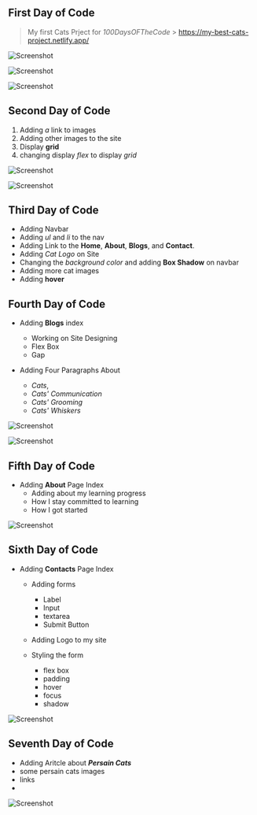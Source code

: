 ## First Day of Code

> My first Cats Prject for _*100DaysOFTheCode*_ > https://my-best-cats-project.netlify.app/

![Screenshot](./images/cats-2.png)

![Screenshot](./images/cats.png)

![Screenshot](./images/cats-pics.png)

## Second Day of Code

1. Adding _a_ link to images
2. Adding other images to the site
3. Display **grid**
4. changing display _flex_ to display _grid_

![Screenshot](./images/six-cats-pics.png)

![Screenshot](./images/six-cats.png)

## Third Day of Code

- Adding Navbar
- Adding _ul_ and _li_ to the nav
- Adding Link to the **Home**, **About**, **Blogs**, and **Contact**.
- Adding _Cat Logo_ on Site
- Changing the _background color_ and adding **Box Shadow** on navbar
- Adding more cat images
- Adding **hover**

## Fourth Day of Code

- Adding **Blogs** index

  - Working on Site Designing
  - Flex Box
  - Gap

- Adding Four Paragraphs About
  - _Cats_,
  - _Cats' Communication_
  - _Cats' Grooming_
  - _Cats' Whiskers_

![Screenshot](./images/Blogs-1.png)

![Screenshot](./images/Blogs-2.png)

## Fifth Day of Code

- Adding **About** Page Index
  - Adding about my learning progress
  - How I stay committed to learning
  - How I got started

![Screenshot](./images/about-page-screenshot.png)



## Sixth Day of Code

- Adding **Contacts** Page Index

  - Adding forms

    - Label
    - Input
    - textarea
    - Submit Button

  - Adding Logo to my site
  - Styling the form
    - flex box
    - padding
    - hover
    - focus
    - shadow

![Screenshot](./Week-One/images/contacts-page.png)

## Seventh Day of Code

- Adding Aritcle about _**Persain Cats**_
- some persain cats images
- links
-

![Screenshot](./images/Screenshot-persain-cat.png)
